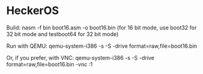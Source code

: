 # HeckerOS
Build:
nasm -f bin boot16.asm -o boot16.bin (for 16 bit mode, use boot32 for 32 bit mode and testboot64 for 32 bit mode)

Run with QEMU:
qemu-system-i386 -s -S -drive format=raw,file=boot16.bin

Or, if you prefer, with VNC:
qemu-system-i386 -s -S -drive format=raw,file=boot16.bin -vnc :1
